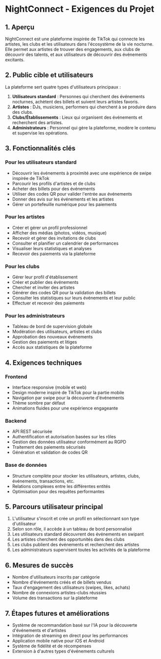 # NightConnect - Exigences du Projet

## 1. Aperçu

NightConnect est une plateforme inspirée de TikTok qui connecte les artistes, les clubs et les utilisateurs dans l'écosystème de la vie nocturne. Elle permet aux artistes de trouver des engagements, aux clubs de découvrir des talents, et aux utilisateurs de découvrir des événements excitants.

## 2. Public cible et utilisateurs

La plateforme sert quatre types d'utilisateurs principaux :

1. **Utilisateurs standard** : Personnes qui cherchent des événements nocturnes, achètent des billets et suivent leurs artistes favoris.
2. **Artistes** : DJs, musiciens, performers qui cherchent à se produire dans des clubs.
3. **Clubs/Établissements** : Lieux qui organisent des événements et recherchent des artistes.
4. **Administrateurs** : Personnel qui gère la plateforme, modère le contenu et supervise les opérations.

## 3. Fonctionnalités clés

### Pour les utilisateurs standard
- Découvrir les événements à proximité avec une expérience de swipe inspirée de TikTok
- Parcourir les profils d'artistes et de clubs
- Acheter des billets pour des événements
- Utiliser des codes QR pour valider l'entrée aux événements
- Donner des avis sur les événements et les artistes
- Gérer un portefeuille numérique pour les paiements

### Pour les artistes
- Créer et gérer un profil professionnel
- Afficher des médias (photos, vidéos, musique)
- Recevoir et gérer des invitations de clubs
- Consulter et planifier un calendrier de performances
- Visualiser leurs statistiques et analyses
- Recevoir des paiements via la plateforme

### Pour les clubs
- Gérer leur profil d'établissement
- Créer et publier des événements
- Chercher et inviter des artistes
- Générer des codes QR pour la validation des billets
- Consulter les statistiques sur leurs événements et leur public
- Effectuer et recevoir des paiements

### Pour les administrateurs
- Tableau de bord de supervision globale
- Modération des utilisateurs, artistes et clubs
- Approbation des nouveaux événements
- Gestion des paiements et litiges
- Accès aux statistiques de la plateforme

## 4. Exigences techniques

### Frontend
- Interface responsive (mobile et web)
- Design moderne inspiré de TikTok pour la partie mobile
- Navigation par swipe pour la découverte d'événements
- Thème sombre par défaut
- Animations fluides pour une expérience engageante

### Backend
- API REST sécurisée
- Authentification et autorisation basées sur les rôles
- Gestion des données utilisateur conformément au RGPD
- Traitement des paiements sécurisés
- Génération et validation de codes QR

### Base de données
- Structure complète pour stocker les utilisateurs, artistes, clubs, événements, transactions, etc.
- Relations complexes entre les différentes entités
- Optimisation pour des requêtes performantes

## 5. Parcours utilisateur principal

1. L'utilisateur s'inscrit et crée un profil en sélectionnant son type d'utilisateur
2. Selon son rôle, il accède à un tableau de bord personnalisé
3. Les utilisateurs standard découvrent des événements en swipant
4. Les artistes cherchent des opportunités dans des clubs
5. Les clubs publient des événements et recherchent des artistes
6. Les administrateurs supervisent toutes les activités de la plateforme

## 6. Mesures de succès

- Nombre d'utilisateurs inscrits par catégorie
- Nombre d'événements créés et de billets vendus
- Taux d'engagement des utilisateurs (swipes, likes, achats)
- Nombre de connexions artistes-clubs réussies
- Volume des transactions sur la plateforme

## 7. Étapes futures et améliorations

- Système de recommandation basé sur l'IA pour la découverte d'événements et d'artistes
- Intégration de streaming en direct pour les performances
- Application mobile native pour iOS et Android
- Système de fidélité et de récompenses
- Extension à d'autres types d'événements culturels